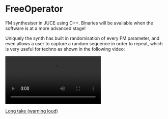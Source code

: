 # FreeOperator

FM synthesiser in JUCE using C++. Binaries will be available when the software is at a more advanced stage!

Uniquely the synth has built in randomisation of every FM parameter, and even allows a user to capture a random sequence in order to repeat, which is very useful for techno as shown in the following video:

![Video demonstrating use of FM synthesiser](FM_synth_random_seq.mp4)

[Long take (warning loud)](https://vocaroo.com/1k6VSGCUzWkr)
